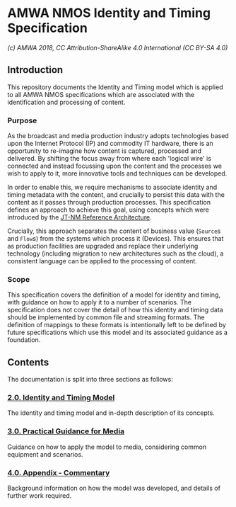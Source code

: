 # AMWA NMOS Identity and Timing Specification

_(c) AMWA 2018, CC Attribution-ShareAlike 4.0 International (CC BY-SA 4.0)_

## Introduction

This repository documents the Identity and Timing model which is applied to all AMWA NMOS specifications which are associated with the identification and processing of content.

### Purpose

As the broadcast and media production industry adopts technologies based upon the Internet Protocol (IP) and commodity IT hardware, there is an opportunity to re-imagine how content is captured, processed and delivered. By shifting the focus away from where each 'logical wire' is connected and instead focussing upon the content and the processes we wish to apply to it, more innovative tools and techniques can be developed.

In order to enable this, we require mechanisms to associate identity and timing metadata with the content, and crucially to persist this data with the content as it passes through production processes. This specification defines an approach to achieve this goal, using concepts which were introduced by the [JT-NM Reference Architecture](http://www.jt-nm.org/RA-1.0/).

Crucially, this approach separates the content of business value (`Source`s and `Flow`s) from the systems which process it (Devices). This ensures that as production facilities are upgraded and replace their underlying technology (including migration to new architectures such as the cloud), a consistent language can be applied to the processing of content.

### Scope

This specification covers the definition of a model for identity and timing, with guidance on how to apply it to a number of scenarios. The specification does not cover the detail of how this identity and timing data should be implemented by common file and streaming formats. The definition of mappings to these formats is intentionally left to be defined by future specifications which use this model and its associated guidance as a foundation.

## Contents

The documentation is split into three sections as follows:

### [2.0. Identity and Timing Model](2.0.%20Identity%20and%20Timing%20Model.md)

The identity and timing model and in-depth description of its concepts.

### [3.0. Practical Guidance for Media](3.0.%20Practical%20Guidance%20for%20Media.md)

Guidance on how to apply the model to media, considering common equipment and scenarios.

### [4.0. Appendix - Commentary](4.0.%20Appendix%20-%20Commentary.md)

Background information on how the model was developed, and details of further work required.
